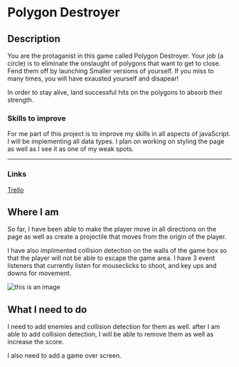  
# Polygon Destroyer

## Description

You are the protaganist in this game called Polygon Destroyer. Your job (a circle) is to eliminate the onslaught of polygons that want to get to close. Fend them off by launching Smaller versions of yourself. If you miss to many times, you will have exausted yourself and disapear! 

In order to stay alive, land successful hits on the polygons to absorb their strength.

### Skills to improve

For me part of this project is to improve my skills in all aspects of javaScript. I will be implementing all data types. I plan on working on styling the page as well as I see it as one of my weak spots. 

***

### Links

[Trello](https://trello.com/b/KY8w8kvw/bulbasaur)

## Where I am

So far, I have been able to make the player move in all directions on the page as well as create a projectile that moves from the origin of the player. 

I have also implimented collision detection on the walls of the game box so that the player will not be able to escape the game area. I have 3 event listeners that currently listen for mouseclicks to shoot, and key ups and downs for movement.

![this is an image](https://i.imgur.com/uRt9awE.gifv)


## What I need to do

I need to add enemies and collision detection for them as well. after I am able to add collision detection, I will be able to remove them as well as increase the score.

I also need to add a game over screen.
